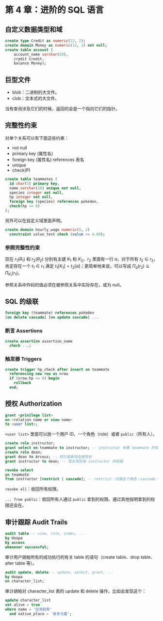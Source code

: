 # 第 4 章：进阶的 SQL 语言

## 自定义数据类型和域

```sql
create type Credit as numeric(12, 2);
create domain Money as numeric(12, 2) not null;
create table account (
    account_name varchar(20),
    credit Credit,
    balance Money);
```

## 巨型文件

- blob：二进制的大文件。
- clob：文本式的大文件。

当有查询涉及它们的时候，返回的会是一个指向它们的指针。

## 完整性约束

对单个关系可以有下面这些约束：

- not null
- primary key (属性名)
- foreign key (属性名) references 表名
- unique
- check(P)

```sql
create table teammates (
  id char(5) primary key,
  name varchar(20) unique not null,
  species integer not null,
  hp integer not null,
  foreign key (species) references pokedex,
  check(hp >= 0)
);
```

另外可以在自定义域里面声明。

```sql
create domain hourly_wage numeric(5, 2)
  constraint value_test check (value >= 4.00);
```

### 参照完整性约束

现在 $r_1(R_1)$ 和 $r_2(R_2)$ 分别有主键 $K_1$ 和 $K_2$，$r_2$ 里面有一行 $a$，对于所有 $t_2 \in r_2$，肯定存在一个 $t_1 \in r_1$ 满足 $t_1[K_1] = t_2[a]$；更简单地来说，可以写成 $\Pi_a(r_2) \subseteq \Pi_{K_1}(r_1)$。

参照关系中外码的值必须在被参照关系中实际存在，或为 null。

## SQL 的级联

```sql
foreign key (teammate) references pokedex
[on delete cascade] [on update cascade] ...
```

### 断言 Assertions

```sql
create assertion assertion_name
  check ...;
```

### 触发器 Triggers

```sql
create trigger hp_check after insert on teammate
  referencing new row as nrow
  if (nrow.hp <= 0) begin
    rollback
  end;

```

## 授权 Authorization

```sql
grant <privilege list>
on <relation name or view name>
to <user list>;
```

`<user list>` 里面可以放一个用户 ID、一个角色（role）或者 `public`（所有人）。

```sql
create role instructor;
grant select on teammate to instructor; -- instructor 有看 teammate 的权限
create role dean;
grant dean to Arceus; -- 阿尔宙斯现在是院长
grant instructor to dean; -- 院长现在有 instructor 的权限
```

```sql
revoke select
on teammate
from instructor [restrict | cascade]; -- restrict：仅限这个角色；cascade：连带授权关系
```

`revoke all`：收回所有权限。

`... from public`：收回所有人通过 `public` 拿到的权限。通过其他指明拿到的权限还会在。

## 审计跟踪 Audit Trails

```sql
audit table -- view, role, index, ...
by Hoopa
by access
whenever successful;
```

审计用户胡帕所有的成功执行的有关 table 的语句（create table、drop table、alter table 等）。

```sql
audit update, delete -- update, select, grant, ...
by Hoopa
on character_list;
```

审计胡帕对 character_list 表的 update 和 delete 操作。比如会发现这个：

```sql
update character_list
set alive = true
where name = '拉帝欧斯'
  and native_place = '奥多马雷';
```

